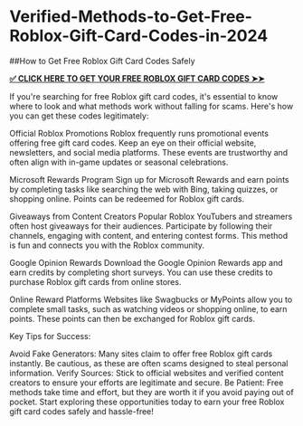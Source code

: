 # Verified-Methods-to-Get-Free-Roblox-Gift-Card-Codes-in-2024
##How to Get Free Roblox Gift Card Codes Safely

**[✅ CLICK HERE TO GET YOUR FREE ROBLOX GIFT CARD CODES ➤➤](https://myusoffer.xyz/all-gift-card-2/)**

If you're searching for free Roblox gift card codes, it's essential to know where to look and what methods work without falling for scams. Here's how you can get these codes legitimately:

Official Roblox Promotions
Roblox frequently runs promotional events offering free gift card codes. Keep an eye on their official website, newsletters, and social media platforms. These events are trustworthy and often align with in-game updates or seasonal celebrations.

Microsoft Rewards Program
Sign up for Microsoft Rewards and earn points by completing tasks like searching the web with Bing, taking quizzes, or shopping online. Points can be redeemed for Roblox gift cards.

Giveaways from Content Creators
Popular Roblox YouTubers and streamers often host giveaways for their audiences. Participate by following their channels, engaging with content, and entering contest forms. This method is fun and connects you with the Roblox community.

Google Opinion Rewards
Download the Google Opinion Rewards app and earn credits by completing short surveys. You can use these credits to purchase Roblox gift cards from online stores.

Online Reward Platforms
Websites like Swagbucks or MyPoints allow you to complete small tasks, such as watching videos or shopping online, to earn points. These points can then be exchanged for Roblox gift cards.

Key Tips for Success:

Avoid Fake Generators: Many sites claim to offer free Roblox gift cards instantly. Be cautious, as these are often scams designed to steal personal information.
Verify Sources: Stick to official websites and verified content creators to ensure your efforts are legitimate and secure.
Be Patient: Free methods take time and effort, but they are worth it if you avoid paying out of pocket.
Start exploring these opportunities today to earn your free Roblox gift card codes safely and hassle-free!
